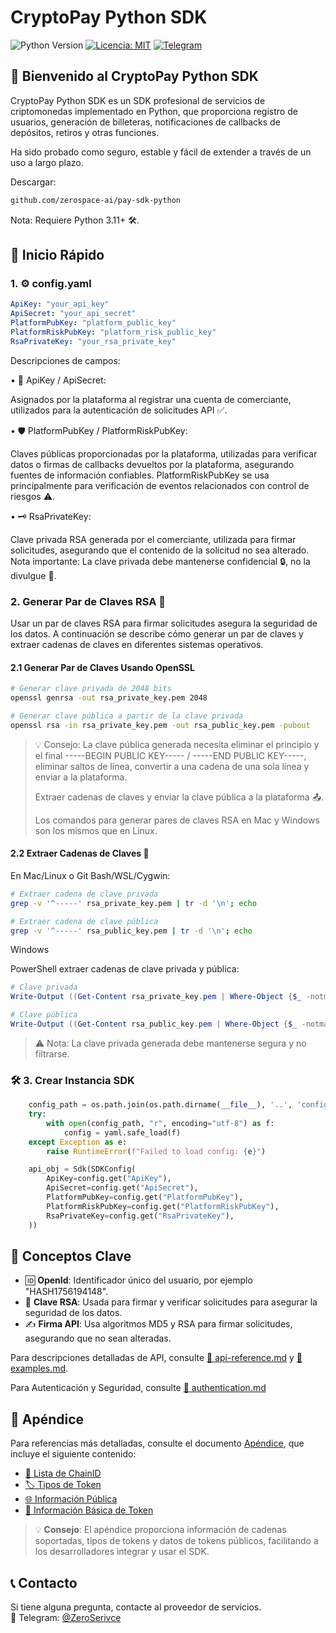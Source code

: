 # CryptoPay Python SDK

![Python Version](https://img.shields.io/badge/python-3.11+-blue.svg)
[![Licencia: MIT](https://img.shields.io/badge/License-MIT-yellow.svg)](https://opensource.org/licenses/MIT)
[![Telegram](https://img.shields.io/badge/chat-Telegram-blue?logo=telegram)](https://t.me/ZeroSerivce)

## 🌟 Bienvenido al CryptoPay Python SDK

CryptoPay Python SDK es un SDK profesional de servicios de criptomonedas implementado en Python, que proporciona registro de usuarios, generación de billeteras, notificaciones de callbacks de depósitos, retiros y otras funciones.

Ha sido probado como seguro, estable y fácil de extender a través de un uso a largo plazo.

Descargar:

```bash
github.com/zerospace-ai/pay-sdk-python
```

Nota: Requiere Python 3.11+ 🛠️.

## 🚀 Inicio Rápido
### 1. ⚙️ config.yaml

```yaml
ApiKey: "your_api_key"
ApiSecret: "your_api_secret"
PlatformPubKey: "platform_public_key"
PlatformRiskPubKey: "platform_risk_public_key"
RsaPrivateKey: "your_rsa_private_key"
```

Descripciones de campos:

• 🔑 ApiKey / ApiSecret:

Asignados por la plataforma al registrar una cuenta de comerciante, utilizados para la autenticación de solicitudes API ✅.

• 🛡️ PlatformPubKey / PlatformRiskPubKey:

Claves públicas proporcionadas por la plataforma, utilizadas para verificar datos o firmas de callbacks devueltos por la plataforma, asegurando fuentes de información confiables. PlatformRiskPubKey se usa principalmente para verificación de eventos relacionados con control de riesgos ⚠️.

• 🗝️ RsaPrivateKey:

Clave privada RSA generada por el comerciante, utilizada para firmar solicitudes, asegurando que el contenido de la solicitud no sea alterado. Nota importante: La clave privada debe mantenerse confidencial 🔒, no la divulgue 🚫.

### 2. Generar Par de Claves RSA 🔐

Usar un par de claves RSA para firmar solicitudes asegura la seguridad de los datos. A continuación se describe cómo generar un par de claves y extraer cadenas de claves en diferentes sistemas operativos.

#### 2.1 Generar Par de Claves Usando OpenSSL

```bash
# Generar clave privada de 2048 bits
openssl genrsa -out rsa_private_key.pem 2048

# Generar clave pública a partir de la clave privada
openssl rsa -in rsa_private_key.pem -out rsa_public_key.pem -pubout
```

> 💡 Consejo: La clave pública generada necesita eliminar el principio y el final -----BEGIN PUBLIC KEY----- / -----END PUBLIC KEY-----, eliminar saltos de línea, convertir a una cadena de una sola línea y enviar a la plataforma.
> 
> Extraer cadenas de claves y enviar la clave pública a la plataforma 📤.
>
>Los comandos para generar pares de claves RSA en Mac y Windows son los mismos que en Linux.

#### 2.2 Extraer Cadenas de Claves 🔑

En Mac/Linux o Git Bash/WSL/Cygwin:

```bash
# Extraer cadena de clave privada
grep -v '^-----' rsa_private_key.pem | tr -d '\n'; echo

# Extraer cadena de clave pública
grep -v '^-----' rsa_public_key.pem | tr -d '\n'; echo
```

Windows

PowerShell extraer cadenas de clave privada y pública:

```powershell
# Clave privada
Write-Output ((Get-Content rsa_private_key.pem | Where-Object {$_ -notmatch "^-----"}) -join "")

# Clave pública
Write-Output ((Get-Content rsa_public_key.pem | Where-Object {$_ -notmatch "^-----"}) -join "")
```

> ⚠️ Nota: La clave privada generada debe mantenerse segura y no filtrarse.


### 🛠️ 3. Crear Instancia SDK

```python
    config_path = os.path.join(os.path.dirname(__file__), '..', 'config.yaml')
    try:
        with open(config_path, "r", encoding="utf-8") as f:
            config = yaml.safe_load(f)
    except Exception as e:
        raise RuntimeError(f"Failed to load config: {e}")

    api_obj = Sdk(SDKConfig(
        ApiKey=config.get("ApiKey"),
        ApiSecret=config.get("ApiSecret"),
        PlatformPubKey=config.get("PlatformPubKey"),
        PlatformRiskPubKey=config.get("PlatformRiskPubKey"),
        RsaPrivateKey=config.get("RsaPrivateKey"),
    ))
```

## 🔑 Conceptos Clave

- 🆔 **OpenId**: Identificador único del usuario, por ejemplo "HASH1756194148".
- 🔐 **Clave RSA**: Usada para firmar y verificar solicitudes para asegurar la seguridad de los datos.
- ✍️ **Firma API**: Usa algoritmos MD5 y RSA para firmar solicitudes, asegurando que no sean alteradas.

Para descripciones detalladas de API, consulte [🧩 api-reference.md](./api-reference.md) y [🧩 examples.md](./examples.md).

Para Autenticación y Seguridad, consulte [🧩 authentication.md](./authentication.md)

## 📎 Apéndice

Para referencias más detalladas, consulte el documento [Apéndice](./appendix.md), que incluye el siguiente contenido:

- [🧩 Lista de ChainID](./appendix.md#lista-de-chainid-)
- [🏷️ Tipos de Token](./appendix.md#tipos-de-token-)
- [🌐 Información Pública](./appendix.md#información-pública-)
- [🔰 Información Básica de Token](./appendix.md#información-básica-de-token-)

> 💡 **Consejo**: El apéndice proporciona información de cadenas soportadas, tipos de tokens y datos de tokens públicos, facilitando a los desarrolladores integrar y usar el SDK.

## 📞 Contacto

Si tiene alguna pregunta, contacte al proveedor de servicios.  
💬 Telegram: [@ZeroSerivce](https://t.me/ZeroSerivce)